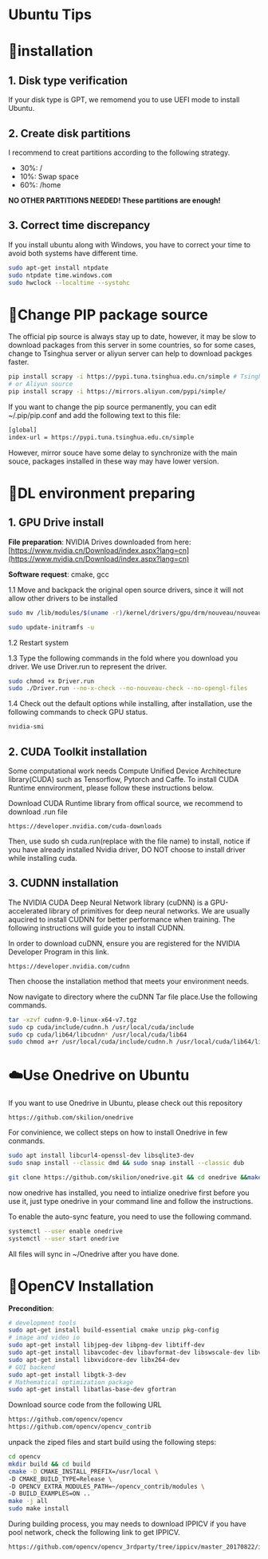 # Ubuntu  Tips

# 🦴installation

## 1. Disk type verification

If your disk type is GPT, we remomend you to use UEFI mode to install Ubuntu.

## 2. Create disk partitions

I recommend to creat partitions according to the following strategy. 
* 30%: / 
* 10%: Swap space 
* 60%: /home

**NO OTHER PARTITIONS NEEDED! These partitions are enough!**

## 3. Correct time discrepancy

If you install ubuntu along with Windows, you have to correct your time to avoid both systems have different time.

```bash
sudo apt-get install ntpdate
sudo ntpdate time.windows.com
sudo hwclock --localtime --systohc
```

# 👥Change PIP package source

The official pip source is always stay up to date, however, it may be slow to download packages from this server in some countries, so for some cases, change to Tsinghua server or aliyun server can help to download packges faster.

```bash
pip install scrapy -i https://pypi.tuna.tsinghua.edu.cn/simple # Tsinghua source
# or Aliyun source
pip install scrapy -i https://mirrors.aliyun.com/pypi/simple/
```

If you want to change the pip source permanently, you can edit ~/.pip/pip.conf and add the following text to this file:

```bash
[global]
index-url = https://pypi.tuna.tsinghua.edu.cn/simple
```

However, mirror souce have some delay to synchronize with the main souce, packages installed in these way may have lower version.

# 🧩DL environment preparing

## 1. GPU Drive install

**File preparation**: NVIDIA Drives downloaded from here: [https://www.nvidia.cn/Download/index.aspx?lang=cn](https://www.nvidia.cn/Download/index.aspx?lang=cn)

**Software request**: cmake, gcc

1.1 Move and backpack the original open source drivers, since it will not allow other drivers to be installed

```bash
sudo mv /lib/modules/$(uname -r)/kernel/drivers/gpu/drm/nouveau/nouveau.ko /lib/modules/$(uname -r)/kernel/drivers/gpu/drm/nouveau/nouveau.ko.org

sudo update-initramfs -u
```

1.2 Restart system 

1.3 Type the following commands in the fold where you download you driver. We use Driver.run to represent the driver.

```bash
sudo chmod +x Driver.run
sudo ./Driver.run --no-x-check --no-nouveau-check --no-opengl-files
```

1.4 Check out the default options while installing, after installation, use the following commands to check GPU status.

```bash
nvidia-smi
```

## 2. CUDA Toolkit installation

Some computational work needs Compute Unified Device Architecture library(CUDA) such as Tensorflow, Pytorch and Caffe. To install CUDA Runtime ennvironment, please follow these instructions below.

Download CUDA Runtime library from offical source, we recommend to download .run file

```
https://developer.nvidia.com/cuda-downloads
```

Then, use sudo sh cuda.run(replace with the file name) to install, notice if you have already installed Nvidia driver, DO NOT choose to install driver while installing cuda.

## 3. CUDNN installation

The NVIDIA CUDA Deep Neural Network library (cuDNN) is a GPU-accelerated library of primitives for deep neural networks. We are usually aqucired to install CUDNN for better performance when training. The following instructions will guide you to install CUDNN.

In order to download cuDNN, ensure you are registered for the NVIDIA Developer Program in this link.

```
https://developer.nvidia.com/cudnn
```

Then choose the installation method that meets your environment needs.

Now navigate to directory where the cuDNN Tar file place.Use the following commands.

```bash
tar -xzvf cudnn-9.0-linux-x64-v7.tgz
sudo cp cuda/include/cudnn.h /usr/local/cuda/include
sudo cp cuda/lib64/libcudnn* /usr/local/cuda/lib64
sudo chmod a+r /usr/local/cuda/include/cudnn.h /usr/local/cuda/lib64/libcudnn*
```

# ☁️Use Onedrive on Ubuntu

If you want to use Onedrive in Ubuntu, please check out this repository

```
https://github.com/skilion/onedrive
```

For convinience, we collect steps on how to install Onedrive in few conmands.

```bash
sudo apt install libcurl4-openssl-dev libsqlite3-dev
sudo snap install --classic dmd && sudo snap install --classic dub

git clone https://github.com/skilion/onedrive.git && cd onedrive &&make && sudo make install
```

now onedrive has installed, you need to intialize onedrive first before you use it, just type onedrive in your command line and follow the instructions.

To enable the auto-sync feature, you need to use the following command.

```bash
systemctl --user enable onedrive
systemctl --user start onedrive
```

All files will sync in ~/Onedrive after you have done.

# 📗OpenCV Installation

**Precondition**:

```bash
# development tools
sudo apt-get install build-essential cmake unzip pkg-config 
# image and video io
sudo apt-get install libjpeg-dev libpng-dev libtiff-dev
sudo apt-get install libavcodec-dev libavformat-dev libswscale-dev libv4l-dev
sudo apt-get install libxvidcore-dev libx264-dev
# GUI backend
sudo apt-get install libgtk-3-dev
# Mathematical optimization package
sudo apt-get install libatlas-base-dev gfortran
```

Download source code from the following URL

```bash
https://github.com/opencv/opencv
https://github.com/opencv/opencv_contrib
```

unpack the ziped files and start build using the following steps:

```bash
cd opencv 
mkdir build && cd build
cmake -D CMAKE_INSTALL_PREFIX=/usr/local \
-D CMAKE_BUILD_TYPE=Release \
-D OPENCV_EXTRA_MODULES_PATH=~/opencv_contrib/modules \
-D BUILD_EXAMPLES=ON ..
make -j all
sudo make install
```

During building process, you may needs to download IPPICV if you have pool network, check the following link to get IPPICV.

```bash
https://github.com/opencv/opencv_3rdparty/tree/ippicv/master_20170822/ippicv
```
